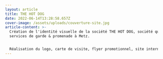 ```yaml
---
layout: article
title: THE HOT DOG
date: 2022-06-14T13:28:58.657Z
cover-image: /assets/uploads/couverture-site.jpg
article-content: >-
  Création de l'identité visuelle de la société THE HOT DOG, société qui propose
  services de garde & promenade à Metz.


  Réalisation du logo, carte de visite, flyer promotionnel, site internet mais aussi animation des réseaux sociaux ( créations d'infographies, prise de vue et montage vidéo
---
```


